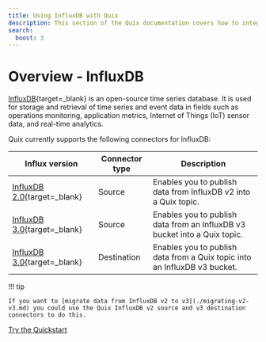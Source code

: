 ```yaml
---
title: Using InfluxDB with Quix
description: This section of the Quix documentation covers how to integrate the time series database InfluxDB with Quix.
search:
  boost: 3
---
```


# Overview - InfluxDB

[InfluxDB](https://www.influxdata.com/products/influxdb-overview/){target=_blank} is an open-source time series database. It is used for storage and retrieval of time series and event data in fields such as operations monitoring, application metrics, Internet of Things (IoT) sensor data, and real-time analytics.    

Quix currently supports the following connectors for InfluxDB:

| Influx version | Connector type | Description |
|----|----|----|
| [InfluxDB 2.0](https://github.com/quixio/quix-samples/tree/main/python/sources/InfluxDB-2.0){target=_blank} | Source | Enables you to publish data from InfluxDB v2 into a Quix topic. |
| [InfluxDB 3.0](https://github.com/quixio/quix-samples/tree/main/python/sources/InfluxDB){target=_blank} | Source | Enables you to publish data from an InfluxDB v3 bucket into a Quix topic. |
| [InfluxDB 3.0](https://github.com/quixio/quix-samples/tree/main/python/destinations/InfluxDB){target=_blank} | Destination | Enables you to publish data from a Quix topic into an InfluxDB v3 bucket. |

!!! tip

    If you want to [migrate data from InfluxDB v2 to v3](./migrating-v2-v3.md) you could use the Quix InfluxDB v2 source and v3 destination connectors to do this.

<div>
<a class="md-button md-button--primary" href="../influxdb/quickstart.html" style="margin-right:.5rem;">Try the Quickstart</a>
<br/>
</div>
